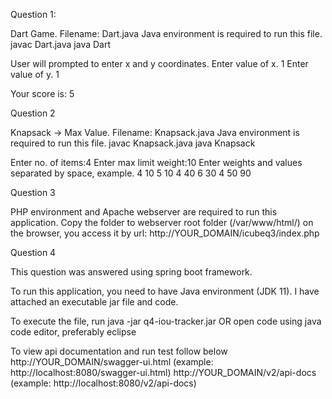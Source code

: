 Question 1: 

Dart Game.
Filename: Dart.java
Java environment is required to run this file.
javac Dart.java
java Dart

User will prompted to enter x and y coordinates.
Enter value of x.
1
Enter value of y.
1

Your score is: 5

Question 2

Knapsack -> Max Value.
Filename: Knapsack.java
Java environment is required to run this file.
javac Knapsack.java
java Knapsack

Enter no. of items:4
Enter max limit weight:10
Enter weights and values separated by space, example. 4 10
5 10
4 40
6 30
4 50
90

Question 3

PHP  environment and Apache webserver are required to run this application.
Copy the folder to webserver root folder (/var/www/html/)
on the browser, you access it by url: http://YOUR_DOMAIN/icubeq3/index.php

Question 4

This question was answered using  spring boot framework.

To run this application, you need to have Java environment (JDK 11).
I have attached an executable jar file and code.

To execute the file,
run java -jar q4-iou-tracker.jar
OR open code using java code editor, preferably eclipse

To view api documentation and run test follow below
http://YOUR_DOMAIN/swagger-ui.html (example: http://localhost:8080/swagger-ui.html)
http://YOUR_DOMAIN/v2/api-docs (example: http://localhost:8080/v2/api-docs)
